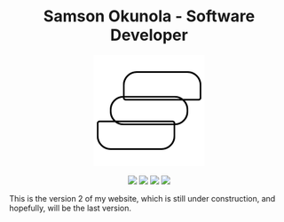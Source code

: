 <h1 align="center">Samson Okunola - Software Developer</h1>

<p align="center">
<img src="./src/assets/images/brand-line-light.png" />
</p>

<p align="center">
<img src="https://img.shields.io/badge/Vite-%20-646CFF?style=for-the-badge&labelColor=FFFFFF&logo=vite" />
<img src="https://img.shields.io/badge/React-%20-61DAFB?style=for-the-badge&labelColor=FFFFFF&logo=react" />
<img src="https://img.shields.io/badge/TailwindCSS-%20-06B6D4?style=for-the-badge&labelColor=FFFFFF&logo=TailwindCSS" />
<img src="https://img.shields.io/badge/TypeScript-%20-007ACC?style=for-the-badge&labelColor=FFFFFF&logo=TypeScript" />
</p>

This is the version 2 of my website, which is still under construction, and hopefully, will be the last version.
